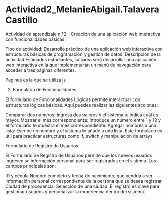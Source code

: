 # Actividad2_MelanieAbigail.TalaveraCastillo
Actividad de aprendizaje n.°2 - Creación de una aplicación web interactiva con funcionalidades básicas

Tipo de actividad:
Desarrollo práctico de una aplicación web interactiva con estructuras básicas de programación y gestión de datos.
Descripción de la actividad
Estimados estudiantes, su tarea será desarrollar una aplicación web interactiva en la que implementarán un menú de navegación para acceder a tres páginas diferentes. 

Paginas es la que se utiliza js

2. Formulario de Funcionalidades:

El formulario de Funcionalidades Lógicas permite interactuar con estructuras lógicas básicas. Aquí puedes realizar las siguientes acciones:

Comparar dos números: Ingresa dos valores y el sistema te indica cuál es mayor.
Mostrar el mes correspondiente: Introduce un número entre 1 y 12 y el formulario te muestra el mes correspondiente.
Agregar nombres a una lista: Escribe un nombre y el sistema lo añade a una lista.
Este formulario es útil para practicar estructuras como if, switch y manipulación de arrays.

Formulario de Registro de Usuarios:

El Formulario de Registro de Usuarios permite que los nuevos usuarios ingresen su información personal para ser registrados en el sistema. Los campos principales son:

ID y cédula
Nombre completo y fecha de nacimiento, que vendría a ser información personal correspondiente de la persona que se desea registrar.
Ciudad de procedencia: Selección de una ciudad.
El registro es clave para gestionar usuarios y personalizar la experiencia dentro del sistema.
